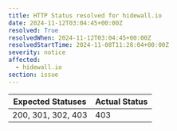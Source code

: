 ```yaml
---
title: HTTP Status resolved for hidewall.io
date: 2024-11-12T03:04:45+00:00Z
resolved: True
resolvedWhen: 2024-11-12T03:04:45+00:00Z
resolvedStartTime: 2024-11-08T11:28:04+00:00Z
severity: notice
affected:
  - hidewall.io
section: issue
---
```


| Expected Statuses | Actual Status  |
|-------------------|----------------|
| 200, 301, 302, 403 | 403 |

